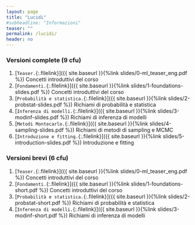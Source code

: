```yaml
---
layout: page
title: "Lucidi"
#subheadline: "Informazioni"
teaser: ""
permalink: /lucidi/
header: no
---
```



### Versioni complete (9 cfu)
1. [`Teaser.`{:.filelink}]({{ site.baseurl }}{%link slides/0-ml_teaser_eng.pdf %}) Concetti introduttivi del corso
1. [`Fondamenti.`{:.filelink}]({{ site.baseurl }}{%link slides/1-foundations-slides.pdf %}) Concetti introduttivi del corso
1. [`Probabilità e statistica.`{:.filelink}]({{ site.baseurl }}{%link slides/2-probstat-slides.pdf %}) Richiami di probabilità e statistica
1. [`Inferenza di modelli.`{:.filelink}]({{ site.baseurl }}{%link slides/3-modinf-slides.pdf %}) Richiami di inferenza di modelli
1. [`Metodi Montecarlo.`{:.filelink}]({{ site.baseurl }}{%link slides/4-sampling-slides.pdf %}) Richiami di metodi di sampling e MCMC
1. [`Introduzione e fitting.`{:.filelink}]({{ site.baseurl }}{%link slides/5-introduction-slides.pdf %}) Introduzione e fitting



### Versioni brevi (6 cfu)
1. [`Teaser.`{:.filelink}]({{ site.baseurl }}{%link slides/0-ml_teaser_eng.pdf %}) Concetti introduttivi del corso
1. [`Fondamenti.`{:.filelink}]({{ site.baseurl }}{%link slides/1-foundations-short.pdf %}) Concetti introduttivi del corso
1. [`Probabilità e statistica.`{:.filelink}]({{ site.baseurl }}{%link slides/2-probstat-short.pdf %}) Richiami di probabilità e statistica
1. [`Inferenza di modelli.`{:.filelink}]({{ site.baseurl }}{%link slides/3-modinf-short.pdf %}) Richiami di inferenza di modelli